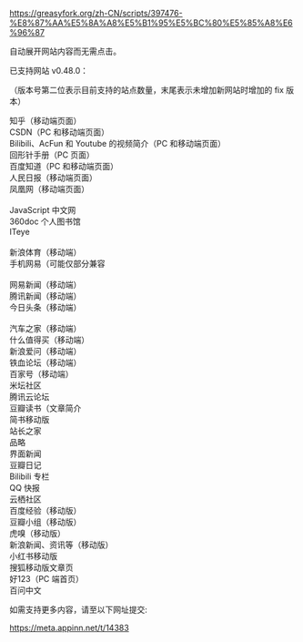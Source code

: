 https://greasyfork.org/zh-CN/scripts/397476-%E8%87%AA%E5%8A%A8%E5%B1%95%E5%BC%80%E5%85%A8%E6%96%87

自动展开网站内容而无需点击。

已支持网站 v0.48.0：

（版本号第二位表示目前支持的站点数量，末尾表示未增加新网站时增加的 fix 版本）

知乎（移动端页面）<br>
CSDN（PC 和移动端页面）<br>
Bilibili、AcFun 和 Youtube 的视频简介（PC 和移动端页面）<br>
回形针手册（PC 页面）<br>
百度知道（PC 和移动端页面）<br>
人民日报（移动端页面）<br>
凤凰网（移动端页面）<br><br>
JavaScript 中文网<br>
360doc 个人图书馆<br>
ITeye<br><br>
新浪体育（移动端）<br>
手机网易（可能仅部分兼容<br><br>
网易新闻（移动端）<br>
腾讯新闻（移动端）<br>
今日头条（移动端）<br><br>
汽车之家（移动端）<br>
什么值得买（移动端）<br>
新浪爱问（移动端）<br>
铁血论坛（移动端）<br>
百家号（移动端）<br>
米坛社区<br>
腾讯云论坛<br>
豆瓣读书（文章简介<br>
简书移动版<br>
站长之家<br>
品略<br>
界面新闻<br>
豆瓣日记<br>
Bilibili 专栏<br>
QQ 快报<br>
云栖社区<br>
百度经验（移动版）<br>
豆瓣小组（移动版）<br>
虎嗅（移动版）<br>
新浪新闻、资讯等（移动版）<br>
小红书移动版<br>
搜狐移动版文章页<br>
好123（PC 端首页）<br>
百问中文<br>

如需支持更多内容，请至以下网址提交:

https://meta.appinn.net/t/14383
